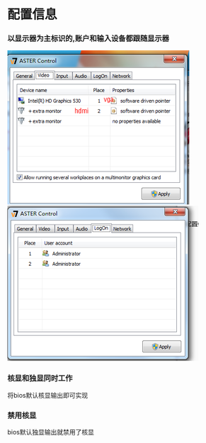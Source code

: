 # 配置信息

### 以显示器为主标识的,账户和输入设备都跟随显示器



![image-20191220000221126](img/image-20191220000221126.png)![image-20191220000240928](img/image-20191220000240928.png)

### 核显和独显同时工作

将bios默认核显输出即可实现

### 禁用核显

bios默认独显输出就禁用了核显





